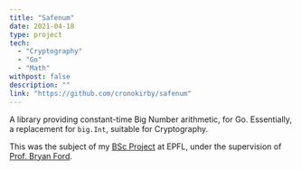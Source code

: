 ```yaml
---
title: "Safenum"
date: 2021-04-18
type: project
tech:
  - "Cryptography"
  - "Go"
  - "Math"
withpost: false
description: ""
link: "https://github.com/cronokirby/safenum"
---
```


A library providing constant-time Big Number arithmetic, for Go. Essentially,
a replacement for `big.Int`, suitable for Cryptography.

This was the subject of my [BSc Project](/papers/2021/06/bsc_report.pdf)
at EPFL, under the supervision of [Prof. Bryan Ford](https://people.epfl.ch/bryan.ford).
